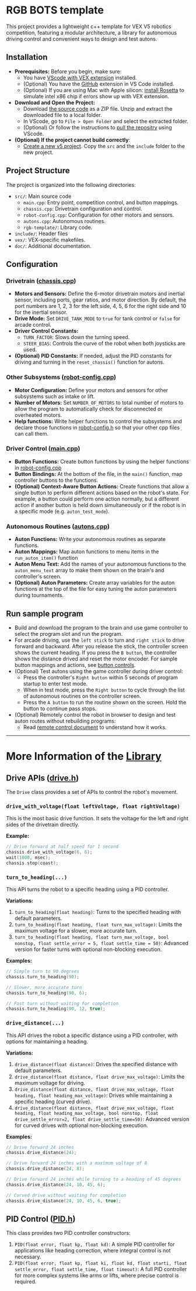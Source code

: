 # RGB BOTS template

This project provides a lightweight c++ template for VEX V5 robotics competition, featuring a modular architecture, a library for autonomous driving control and convenient ways to design and test autons.

## Installation
*   **Prerequisites:** Before you begin, make sure:
    - You have [VScode with VEX extension](https://kb.vex.com/hc/en-us/categories/360002333191-V5?sc=vs-code-extension) installed.
    - (Optional) You have the [GitHub](https://github.com/) extension in VS Code installed.
    - (Optional) If you are using Mac with Apple silicon: [install Rosetta](https://support.apple.com/en-us/102527) to simulate intel x86 chip if errors show up with VEX extension.
*   **Download and Open the Project:** 
    *   Download [the source code](https://github.com/ericjiangxiao/2026-base/archive/refs/heads/main.zip) as a ZIP file. Unzip and extract the downloaded file to a local folder.
    *   In VScode, go to `File > Open Folder` and select the extracted folder.
    *  (Optional) Or follow the instructions to [pull the repositry](doc/how_to_clone_and_pull_with_vscode.md) using VScode.
*   **(Optional) If the project cannot build correctly**: 
    *   [Create a new v5 project](https://kb.vex.com/hc/en-us/articles/20146074601748-Creating-VS-Code-Projects-for-V5#:~:text=Select%20the%20'New%20Project'%20button,and%20select%20the%20corresponding%20icon.). Copy the `src` and the `include` folder to the new project.

## Project Structure

The project is organized into the following directories:

*   `src/`: Main source code
    *   `main.cpp`: Entry point, competition control, and button mappings.
    *   `chassis.cpp`: Drivetrain configuration and control.
    *   `robot-config.cpp`: Configuration for other motors and sensors.
    *   `autons.cpp`: Autonomous routines.
    *   `rgb-template/`: Library code.
*   `include/`: Header files
*   `vex/`: VEX-specific makefiles.
*   `doc/`: Additional documentation.

## Configuration

### Drivetrain ([chassis.cpp](src/chassis.cpp))

*   **Motors and Sensors:** Define the 6-motor drivetrain motors and inertial sensor, including ports, gear ratios, and motor direction. By default, the port numbers are 1, 2, 3 for the left side, 4, 5, 6 for the right side and 10 for the inertial sensor. 
*   **Drive Mode:** Set `DRIVE_TANK_MODE` to `true` for tank control or `false` for arcade control.
*   **Driver Control Constants:**
    *   `TURN_FACTOR`: Slows down the turning speed.
    *   `STEER_BIAS`: Controls the curve of the robot when both joysticks are used.
*   **(Optional) PID Constants:** If needed, adjust the PID constants for driving and turning in the `reset_chassis()` function for autons. 

### Other Subsystems ([robot-config.cpp](src/robot-config.cpp))

*   **Motor Configuration:** Define your motors and sensors for other subsystems such as intake or lift.
*   **Number of Motors:** Set `NUMBER_OF_MOTORS` to total number of motors to allow the program to automatically check for disconnected or overheated motors.
*   **Help functions:** Write helper functions to control the subsystems and declare those functions in [robot-config.h](include/robot-config.h) so that your other cpp files can call them.

### Driver Control ([main.cpp](src/main.cpp))

*   **Button Functions:** Create button functions by using the helper functions in  [robot-config.cpp](src/robot-config.cpp)
*   **Button Bindings:** At the bottom of the file, in the `main()` function, map controller buttons to the functions.
*   **(Optional) Context-Aware Button Actions:** Create functions that allow a single button to perform different actions based on the robot's state. For example, a button could perform one action normally, but a different action if another button is held down simultaneously or if the robot is in a specific mode (e.g. `auton_test_mode`).

### Autonomous Routines ([autons.cpp](src/autons.cpp))

*   **Auton Functions:** Write your autonomous routines as separate functions.
*   **Auton Mappings:** Map auton functions to menu items in the `run_auton_item()` function 
*   **Auton Menu Text:** Add the names of your autonomous functions to the `auton_menu_text` array to make them shown on the brain's and controller's screen.
*   **(Optional) Auton Parameters:** Create array variables for the auton functions at the top of the file for easy tuning the auton parameters during tournaments.

## Run sample program
- Build and download the program to the brain and use game controller to select the program slot and run the program.
- For arcade driving, use the `left stick` to turn and `right stick` to drive forward and backward. After you release the stick, the controller screen shows the current heading. If you press the `B button`, the controller shows the distance drived and reset the motor encoder. For sample button mappings and actions, see [button controls](doc/button_control.md).
- (Optional) Test autons using the game controller during driver control:
    - Press the controller's `Right button` within 5 seconds of program startup to enter test mode.
    - When in test mode, press the `Right button` to cycle through the list of autonomous routines on the controller screen.
    - Press the `A button` to run the routine shown on the screen. Hold the button to continue pass stops.
- (Optional) Remotely control the robot in browser to design and test auton routes without rebuilding programs:
    - Read [remote control document](/voice-control-robot/README.md) to understand how it works.
&nbsp;
---
# More Information of the [Library](src/rgb-template/)
## Drive APIs ([drive.h](include/rgb-template/drive.h))

The `Drive` class provides a set of APIs to control the robot's movement.

### `drive_with_voltage(float leftVoltage, float rightVoltage)`

This is the most basic drive function. It sets the voltage for the left and right sides of the drivetrain directly.

**Example:**

```cpp
// Drive forward at half speed for 1 second
chassis.drive_with_voltage(6, 6);
wait(1000, msec);
chassis.stop(coast);
```

### `turn_to_heading(...)`

This API turns the robot to a specific heading using a PID controller.

**Variations:**

1.  `turn_to_heading(float heading)`: Turns to the specified heading with default parameters.
2.  `turn_to_heading(float heading, float turn_max_voltage)`: Limits the maximum voltage for a slower, more accurate turn.
3.  `turn_to_heading(float heading, float turn_max_voltage, bool nonstop, float settle_error = 5, float settle_time = 50)`: Advanced version for faster turns with optional non-blocking execution.

**Examples:**

```cpp
// Simple turn to 90 degrees
chassis.turn_to_heading(90);

// Slower, more accurate turn
chassis.turn_to_heading(90, 6);

// Fast turn without waiting for completion
chassis.turn_to_heading(90, 12, true);
```

### `drive_distance(...)`

This API drives the robot a specific distance using a PID controller, with options for maintaining a heading.

**Variations:**

1.  `drive_distance(float distance)`: Drives the specified distance with default parameters.
2.  `drive_distance(float distance, float drive_max_voltage)`: Limits the maximum voltage for driving.
3.  `drive_distance(float distance, float drive_max_voltage, float heading, float heading_max_voltage)`: Drives while maintaining a specific heading (curved drive).
4.  `drive_distance(float distance, float drive_max_voltage, float heading, float heading_max_voltage, bool nonstop, float drive_settle_error=2, float drive_settle_time=50)`: Advanced version for curved drives with optional non-blocking execution.

**Examples:**

```cpp
// Drive forward 24 inches
chassis.drive_distance(24);

// Drive forward 24 inches with a maximum voltage of 8
chassis.drive_distance(24, 8);

// Drive forward 24 inches while turning to a heading of 45 degrees
chassis.drive_distance(24, 10, 45, 6);

// Curved drive without waiting for completion
chassis.drive_distance(24, 10, 45, 6, true);
```

## PID Control ([PID.h](include/rgb-template/PID.h))

This class provides two PID controller constructors:

1.  `PID(float error, float kp, float kd)`: A simple PID controller for applications like heading correction, where integral control is not necessary.
2.  `PID(float error, float kp, float ki, float kd, float starti, float settle_error, float settle_time, float timeout)`: A full PID controller for more complex systems like arms or lifts, where precise control is required.